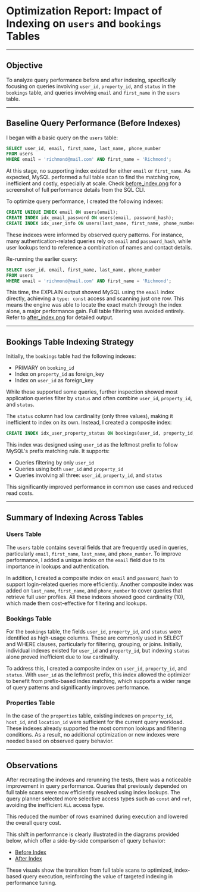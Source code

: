 # Optimization Report: Impact of Indexing on `users` and `bookings` Tables
---

## Objective

To analyze query performance before and after indexing, specifically focusing on queries involving `user_id`, `property_id`, and `status` in the `bookings` table, and queries involving `email` and `first_name` in the `users` table.

---

## Baseline Query Performance (Before Indexes)

I began with a basic query on the `users` table:

```sql
SELECT user_id, email, first_name, last_name, phone_number  
FROM users
WHERE email = 'richmond@mail.com' AND first_name = 'Richmond';
```

At this stage, no supporting index existed for either `email` or `first_name`. As expected, MySQL performed a full table scan to find the matching row, inefficient and costly, especially at scale. Check [before\_index.png](./before_index_users.JPG) for a screenshot of full performance details from the SQL CLI.

To optimize query performance, I created the following indexes:

```sql
CREATE UNIQUE INDEX email ON users(email);
CREATE INDEX idx_email_password ON users(email, password_hash);
CREATE INDEX idx_user_info ON users(last_name, first_name, phone_number);
```

These indexes were informed by observed query patterns. For instance, many authentication-related queries rely on `email` and `password_hash`, while user lookups tend to reference a combination of names and contact details.

Re-running the earlier query:

```sql
SELECT user_id, email, first_name, last_name, phone_number  
FROM users
WHERE email = 'richmond@mail.com' AND first_name = 'Richmond';
```

This time, the EXPLAIN output showed MySQL using the `email` index directly, achieving a `type: const` access and scanning just one row. This means the engine was able to locate the exact match through the index alone, a major performance gain. Full table filtering was avoided entirely. Refer to [after\_index.png](./after_index_users.JPG) for detailed output.

---

## Bookings Table Indexing Strategy

Initially, the `bookings` table had the following indexes:

* PRIMARY on `booking_id`
* Index on `property_id` as foreign_key
* Index on `user_id` as foreign_key

While these supported some queries, further inspection showed most application queries filter by `status` and often combine `user_id`, `property_id`, and `status`.

The `status` column had low cardinality (only three values), making it inefficient to index on its own. Instead, I created a composite index:

```sql
CREATE INDEX idx_user_property_status ON bookings(user_id, property_id, status);
```

This index was designed using `user_id` as the leftmost prefix to follow MySQL's prefix matching rule. It supports:

* Queries filtering by only `user_id`
* Queries using both `user_id` and `property_id`
* Queries involving all three: `user_id`, `property_id`, and `status`

This significantly improved performance in common use cases and reduced read costs.

---

## Summary of Indexing Across Tables

### Users Table

The `users` table contains several fields that are frequently used in queries, particularly `email`, `first_name`, `last_name`, and `phone_number`. To improve performance, I added a unique index on the `email` field due to its importance in lookups and authentication.

In addition, I created a composite index on `email` and `password_hash` to support login-related queries more efficiently. Another composite index was added on `last_name`, `first_name`, and `phone_number` to cover queries that retrieve full user profiles. All these indexes showed good cardinality (10), which made them cost-effective for filtering and lookups.

### Bookings Table

For the `bookings` table, the fields `user_id`, `property_id`, and `status` were identified as high-usage columns. These are commonly used in SELECT and WHERE clauses, particularly for filtering, grouping, or joins. Initially, individual indexes existed for `user_id` and `property_id`, but indexing `status` alone proved inefficient due to low cardinality.

To address this, I created a composite index on `user_id`, `property_id`, and `status`. With `user_id` as the leftmost prefix, this index allowed the optimizer to benefit from prefix-based index matching, which supports a wider range of query patterns and significantly improves performance.

### Properties Table

In the case of the `properties` table, existing indexes on `property_id`, `host_id`, and `location_id` were sufficient for the current query workload. These indexes already supported the most common lookups and filtering conditions. As a result, no additional optimization or new indexes were needed based on observed query behavior.

---

## Observations

After recreating the indexes and rerunning the tests, there was a noticeable improvement in query performance. Queries that previously depended on full table scans were now efficiently resolved using index lookups. The query planner selected more selective access types such as `const` and `ref`, avoiding the inefficient `ALL` access type.

This reduced the number of rows examined during execution and lowered the overall query cost.

This shift in performance is clearly illustrated in the diagrams provided below, which offer a side-by-side comparison of query behavior:

* [Before Index](./before_index_users.JPG)
* [After Index](./after_index_users.JPG)

These visuals show the transition from full table scans to optimized, index-based query execution, reinforcing the value of targeted indexing in performance tuning.
